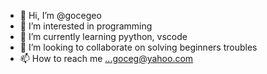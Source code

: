 - 👋 Hi, I’m @gocegeo
- 👀 I’m interested in programming
- 🌱 I’m currently learning pyython, vscode
- 💞️ I’m looking to collaborate on solving beginners troubles
- 📫 How to reach me ...goceg@yahoo.com

<!---
gocegeo/gocegeo is a ✨ special ✨ repository because its `README.md` (this file) appears on your GitHub profile.
You can click the Preview link to take a look at your changes.
--->

